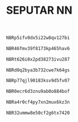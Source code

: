 # SEPUTAR NN

<br>

```bash
NBRp5ifv0dx5i22w8qv127bi
```
```sh
NBR46fmv39f8173kp465hav6
```
```bash
NBRt626i0x2pd38273ivu287
```
```sh
NBRd0q2bya3b732cwe7k64gs
```
```bash
NBRp77qjl90183ksv9d5fv07
```
```sh
NBR0ecr6d3znu9ab0o884bof
```
```bash
NBRa4r0cf4py7xn2mux6kz3n
```
```sh
NBR32ummw8e50cf2g6tx7420
```
<br>
